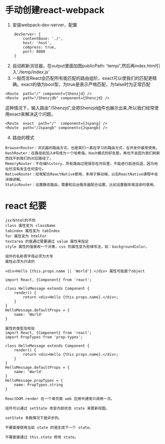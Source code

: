 # 手动创建react-webpack
1. 安装webpack-dev-server，配置
```
    devServer: {
        contentBase: './',
        host: 'host',
        compress: true,
        port: 8080
    }
```
2. 自动刷新浏览器，在output里面加图publicPath: 'temp/',然后再index.html引入'./temp/index.js'
3. 一般而言React会匹配所有能匹配的路由组阶，exact可以使我们的匹配更精确。exact的值为bool型，为true是表示严格匹配，为false时为正常匹配
```
<Route  path="/" component={Shenzjd} />
<Route  path="/Shenzjdb" component={Shenzjd} />
```
    
这种情况下，输入路由"/Shenzjd",会把Shenzjd组件也展示出来,所以我们经常使用exact来解决这个问题。
```
<Route  exact  path="/"  component={Jspang} />
<Route  path="/Jspangb" component={Jspangb} />
```
4. 路由的模式
``` 
BrowserRouter：浏览器的路由方式，也是我们一直在学习的路由方式，在开发中最常使用。
HashRouter：在路径前加入#号成为一个哈希值。Hash模式的好处是，再也不会因为我们刷新而找不到我们的对应路径了。
MemoryRouter：不存储history，所有路由过程保存在内存里，不能进行前进后退，因为地址栏没有发生任何变化。
NativeRouter：经常配合ReactNative使用，多用于移动端，以后ReactNative课程中会详细讲解。
StaticRouter：设置静态路由，需要和后台服务器配合设置，比如设置服务端渲染时使用。
```
# react 纪要
```
jsx与html的不同
class 属性变为 className
tabindex 属性变为 tabIndex
for 属性变为 htmlFor
textarea 的值通过需要通过 value 属性来指定
style 属性的值接收一个对象，css 的属性变为驼峰写法，如：backgroundColor。
```

```
组件的名称首字母必须为大写
属性必须为只读的

<div>Hello {this.props.name || 'World'}.</div> 属性可能是个object

import React, {Component} from 'react';

class HelloMessage extends Component {
    render() {
        return <div>Hello {this.props.name}.</div>;
    }
}
HelloMessage.defaultProps = {
    name: 'World'
}
```
```
属性的类型及校验
import React, {Component} from 'react';
import PropTypes from 'prop-types';

class HelloMessage extends Component {
    render() {
        return <div>Hello {this.props.name}.</div>;
    }
}
HelloMessage.defaultProps = {
    name: 'World'
}
HelloMessage.propTypes = {
    name: PropTypes.string
}
```
```
ReactDOM.render 在一个单页面 web 应用中通常只调用一次。

组件可以通过 setState 改变内部状态 state 来更新视图。

setState 多数情况下是异步的。

不要直接使用当前 state 的值生成下一个 state。

不要直接通过 this.state 修改 state。
```